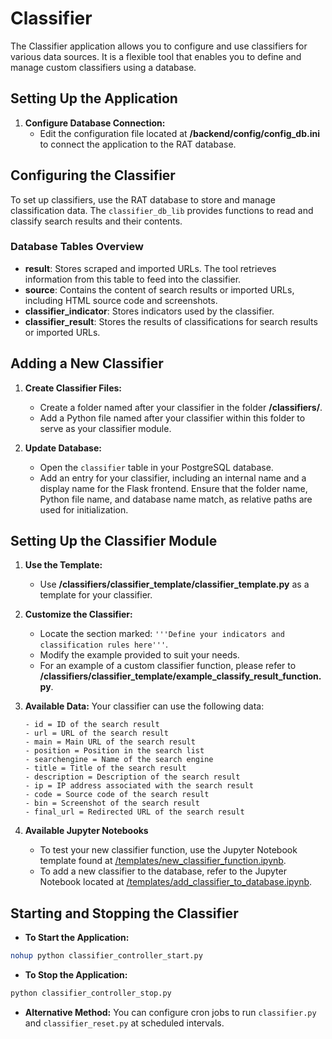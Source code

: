 # Classifier

The Classifier application allows you to configure and use classifiers for various data sources. It is a flexible tool that enables you to define and manage custom classifiers using a database.

## Setting Up the Application

1. **Configure Database Connection:**
   - Edit the configuration file located at **/backend/config/config_db.ini** to connect the application to the RAT database.

## Configuring the Classifier

To set up classifiers, use the RAT database to store and manage classification data. The `classifier_db_lib` provides functions to read and classify search results and their contents.

### Database Tables Overview

- **result**: Stores scraped and imported URLs. The tool retrieves information from this table to feed into the classifier.
- **source**: Contains the content of search results or imported URLs, including HTML source code and screenshots.
- **classifier_indicator**: Stores indicators used by the classifier.
- **classifier_result**: Stores the results of classifications for search results or imported URLs.

## Adding a New Classifier

1. **Create Classifier Files:**
   - Create a folder named after your classifier in the folder **/classifiers/**.
   - Add a Python file named after your classifier within this folder to serve as your classifier module.

2. **Update Database:**
   - Open the `classifier` table in your PostgreSQL database.
   - Add an entry for your classifier, including an internal name and a display name for the Flask frontend. Ensure that the folder name, Python file name, and database name match, as relative paths are used for initialization.

## Setting Up the Classifier Module

1. **Use the Template:**
   - Use **/classifiers/classifier_template/classifier_template.py** as a template for your classifier.

2. **Customize the Classifier:**
   - Locate the section marked: `'''Define your indicators and classification rules here'''`.
   - Modify the example provided to suit your needs.
   - For an example of a custom classifier function, please refer to **/classifiers/classifier_template/example_classify_result_function.py**.

3. **Available Data:**
   Your classifier can use the following data:
   ```
   - id = ID of the search result
   - url = URL of the search result
   - main = Main URL of the search result
   - position = Position in the search list
   - searchengine = Name of the search engine
   - title = Title of the search result
   - description = Description of the search result
   - ip = IP address associated with the search result
   - code = Source code of the search result
   - bin = Screenshot of the search result
   - final_url = Redirected URL of the search result
   ``` 

4. **Available Jupyter Notebooks**
   - To test your new classifier function, use the Jupyter Notebook template found at [/templates/new_classifier_function.ipynb](https://github.com/rat-software/rat-software/blob/main/templates/new_classifier_function.ipynb).
   - To add a new classifier to the database, refer to the Jupyter Notebook located at [/templates/add_classifier_to_database.ipynb](https://github.com/rat-software/rat-software/blob/main/templates/add_classifier_to_database.ipynb).

## Starting and Stopping the Classifier

- **To Start the Application:**
```bash
nohup python classifier_controller_start.py
```

- **To Stop the Application:**
```bash
python classifier_controller_stop.py
```

- **Alternative Method:**
You can configure cron jobs to run `classifier.py` and `classifier_reset.py` at scheduled intervals.

